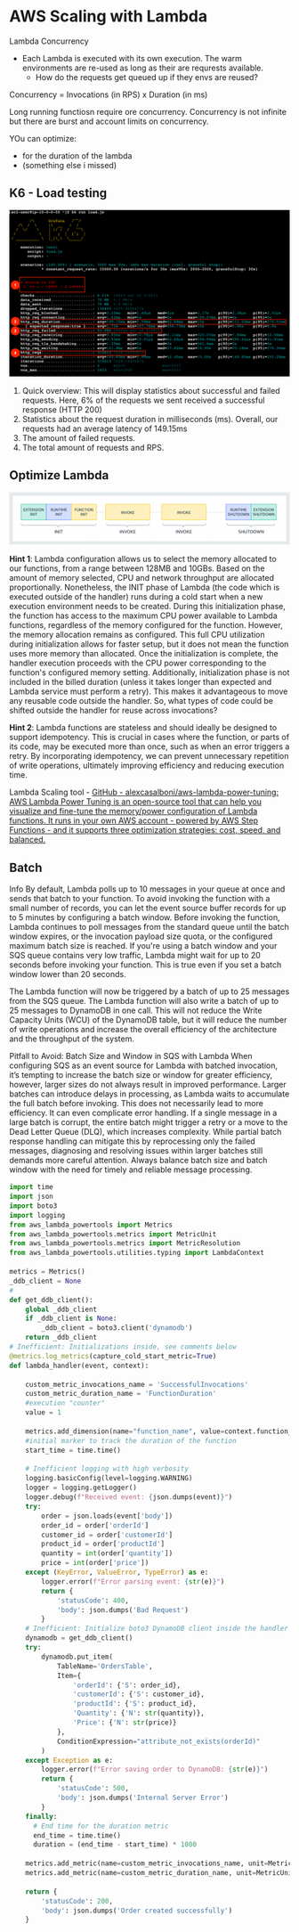 # AWS Scaling with Lambda
Lambda Concurrency

- Each Lambda is executed with its own execution. The warm environments are re-used as long as their are requrests available.
  - How do the requests get queued up if they envs are reused?

Concurrency =  Invocations (in RPS) x Duration (in ms)

Long running functiosn require ore concurrency.
Concurrency is not infinite but there are burst and account limits on concurrency.

YOu can optimize:
* for the duration of the lambda
* (something else i missed)

## K6 - Load testing
![](k6.png)

1. Quick overview: This will display statistics about successful and failed requests. Here, 6% of the requests we sent received a successful response (HTTP 200)
2. Statistics about the request duration in milliseconds (ms). Overall, our requests had an average latency of 149.15ms
3. The amount of failed requests.
4. The total amount of requests and RPS.

## Optimize Lambda
![](optimize_lambda.png)


**Hint 1**: Lambda configuration allows us to select the memory allocated to our functions, from a range between 128MB and 10GBs. Based on the amount of memory selected, CPU and network throughput are allocated proportionally. Nonetheless, the INIT phase of Lambda (the code which is executed outside of the handler) runs during a cold start when a new execution environment needs to be created. During this initialization phase, the function has access to the maximum CPU power available to Lambda functions, regardless of the memory configured for the function. However, the memory allocation remains as configured. This full CPU utilization during initialization allows for faster setup, but it does not mean the function uses more memory than allocated. Once the initialization is complete, the handler execution proceeds with the CPU power corresponding to the function's configured memory setting. Additionally, initialization phase is not included in the billed duration (unless it takes longer than expected and Lambda service must perform a retry). This makes it advantageous to move any reusable code outside the handler. So, what types of code could be shifted outside the handler for reuse across invocations?

**Hint 2**: Lambda functions are stateless and should ideally be designed to support idempotency. This is crucial in cases where the function, or parts of its code, may be executed more than once, such as when an error triggers a retry. By incorporating idempotency, we can prevent unnecessary repetition of write operations, ultimately improving efficiency and reducing execution time.


Lambda Scaling tool - [GitHub - alexcasalboni/aws-lambda-power-tuning: AWS Lambda Power Tuning is an open-source tool that can help you visualize and fine-tune the memory/power configuration of Lambda functions. It runs in your own AWS account - powered by AWS Step Functions - and it supports three optimization strategies: cost, speed, and balanced.](https://github.com/alexcasalboni/aws-lambda-power-tuning)


## Batch

Info
By default, Lambda polls up to 10 messages in your queue at once and sends that batch to your function. To avoid invoking the function with a small number of records, you can let the event source buffer records for up to 5 minutes by configuring a batch window. Before invoking the function, Lambda continues to poll messages from the standard queue until the batch window expires, or the invocation payload size quota, or the configured maximum batch size is reached.
If you're using a batch window and your SQS queue contains very low traffic, Lambda might wait for up to 20 seconds before invoking your function. This is true even if you set a batch window lower than 20 seconds.

The Lambda function will now be triggered by a batch of up to 25 messages from the SQS queue. The Lambda function will also write a batch of up to 25 messages to DynamoDB in one call. This will not reduce the Write Capacity Units (WCU) of the DynamoDB table, but it will reduce the number of write operations and increase the overall efficiency of the architecture and the throughput of the system.

Pitfall to Avoid: Batch Size and Window in SQS with Lambda
When configuring SQS as an event source for Lambda with batched invocation, it’s tempting to increase the batch size or window for greater efficiency, however, larger sizes do not always result in improved performance. Larger batches can introduce delays in processing, as Lambda waits to accumulate the full batch before invoking. This does not necessarily lead to more efficiency. It can even complicate error handling. If a single message in a large batch is corrupt, the entire batch might trigger a retry or a move to the Dead Letter Queue (DLQ), which increases complexity. While partial batch response handling can mitigate this by reprocessing only the failed messages, diagnosing and resolving issues within larger batches still demands more careful attention. Always balance batch size and batch window with the need for timely and reliable message processing.

```python
import time
import json
import boto3
import logging
from aws_lambda_powertools import Metrics
from aws_lambda_powertools.metrics import MetricUnit
from aws_lambda_powertools.metrics import MetricResolution
from aws_lambda_powertools.utilities.typing import LambdaContext

metrics = Metrics()
_ddb_client = None
#
def get_ddb_client():
    global _ddb_client
    if _ddb_client is None:
        _ddb_client = boto3.client('dynamodb')
    return _ddb_client
# Inefficient: Initializations inside, see comments below
@metrics.log_metrics(capture_cold_start_metric=True)
def lambda_handler(event, context):

    custom_metric_invocations_name = 'SuccessfulInvocations'
    custom_metric_duration_name = 'FunctionDuration'
    #execution "counter"
    value = 1

    metrics.add_dimension(name="function_name", value=context.function_name)
    #initial marker to track the duration of the function
    start_time = time.time()

    # Inefficient logging with high verbosity
    logging.basicConfig(level=logging.WARNING)
    logger = logging.getLogger()
    logger.debug(f"Received event: {json.dumps(event)}")
    try:
        order = json.loads(event['body'])
        order_id = order['orderId']
        customer_id = order['customerId']
        product_id = order['productId']
        quantity = int(order['quantity'])
        price = int(order['price'])
    except (KeyError, ValueError, TypeError) as e:
        logger.error(f"Error parsing event: {str(e)}")
        return {
            'statusCode': 400,
            'body': json.dumps('Bad Request')
        }
    # Inefficient: Initialize boto3 DynamoDB client inside the handler
    dynamodb = get_ddb_client()
    try:
        dynamodb.put_item(
            TableName='OrdersTable',
            Item={
                'orderId': {'S': order_id},
                'customerId': {'S': customer_id},
                'productId': {'S': product_id},
                'Quantity': {'N': str(quantity)},
                'Price': {'N': str(price)}
            },
            ConditionExpression="attribute_not_exists(orderId)"
        )
    except Exception as e:
        logger.error(f"Error saving order to DynamoDB: {str(e)}")
        return {
            'statusCode': 500,
            'body': json.dumps('Internal Server Error')
        }
    finally:
      # End time for the duration metric
      end_time = time.time()
      duration = (end_time - start_time) * 1000

    metrics.add_metric(name=custom_metric_invocations_name, unit=MetricUnit.Count, value=1, resolution=MetricResolution.High)
    metrics.add_metric(name=custom_metric_duration_name, unit=MetricUnit.Milliseconds, value=duration, resolution=MetricResolution.High)

    return {
        'statusCode': 200,
        'body': json.dumps('Order created successfully')
    }

```
